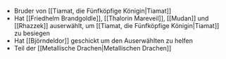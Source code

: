 + Bruder von  [[Tiamat, die Fünfköpfige Königin|Tiamat]]
+ Hat [[Friedhelm Brandgoldle]], [[Thalorin Mareveil]], [[Mudan]] und [[Rhazzek]] auserwählt, um [[Tiamat, die Fünfköpfige Königin|Tiamat]] zu besiegen
+ Hat [[Björndeldor]] geschickt um den Auserwählten zu helfen
+ Teil der [[Metallische Drachen|Metallischen Drachen]]
